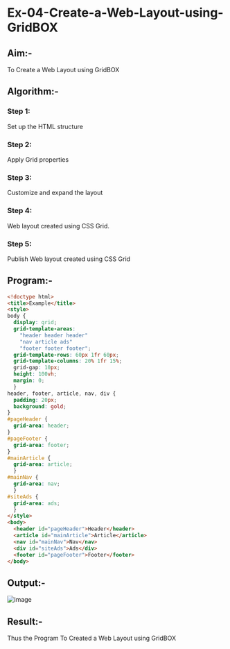 # Ex-04-Create-a-Web-Layout-using-GridBOX
## Aim:-
To Create a Web Layout using GridBOX
## Algorithm:-
### Step 1: 
Set up the HTML structure
### Step 2: 
Apply Grid properties
### Step 3: 
Customize and expand the layout
### Step 4:
Web layout created using CSS Grid.
### Step 5:
Publish Web layout created using CSS Grid
## Program:-
```html
<!doctype html>
<title>Example</title>
<style>
body { 
  display: grid;
  grid-template-areas: 
    "header header header"
    "nav article ads"
    "footer footer footer";
  grid-template-rows: 60px 1fr 60px;
  grid-template-columns: 20% 1fr 15%;
  grid-gap: 10px;
  height: 100vh;
  margin: 0;
  }
header, footer, article, nav, div {
  padding: 20px;
  background: gold;
}
#pageHeader {
  grid-area: header;
}
#pageFooter {
  grid-area: footer;
}
#mainArticle { 
  grid-area: article;      
  }
#mainNav { 
  grid-area: nav; 
  }
#siteAds { 
  grid-area: ads; 
  }
</style>
<body>
  <header id="pageHeader">Header</header>
  <article id="mainArticle">Article</article>
  <nav id="mainNav">Nav</nav>
  <div id="siteAds">Ads</div>
  <footer id="pageFooter">Footer</footer>
</body>
```
## Output:-
![image](https://github.com/Kirupanandhan/Exp-4-Create-a-Web-Layout-using-GridBOX/assets/94386222/c7108553-1af8-4c9e-97f1-b9e4455d9bca)
## Result:-
Thus the Program To Created a Web Layout using GridBOX
